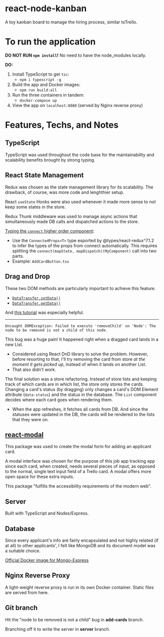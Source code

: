 # react-node-kanban
A toy ​kanban board​ to manage the hiring process, similar to ​Trello.

# To run the application
**DO NOT RUN `npm install`!** No need to have the node_modules locally.

**DO:**

1. Install TypeScript to get `tsc`:
    - `npm i typescript -g`
2. Build the app and Docker images:
    - `npm run build:all`
3. Run the three containers in tandem:
    - `docker-compose up`
4. View the app on `localhost:8080` (served by Nginx reverse proxy)


# Features, Techs, and Notes
## TypeScript
TypeScript was used throughout the code base for the maintainability and scalability benefits brought by strong typing.

## React State Management
Redux was chosen as the state management library for its scalability. The drawback, of course, was more code and lenghthier setup. 

React `useState` Hooks were also used whenever it made more sense to _not_ keep some states in the store.

Redux Thunk middleware was used to manage async actions that simultaneously made DB calls and dispatched actions to the store.

[Typing the `connect` higher order component](https://redux.js.org/recipes/usage-with-typescript#typing-the-connect-higher-order-component):
- Use the `ConnectedProps<T>` type exported by @types/react-redux^7.1.2 to infer the types of the props from connect automatically. This requires splitting the `connect(mapState, mapDispatch)(MyComponent)` call into two parts.
- Example: `AddCardButton.tsx`

## Drag and Drop
These two DOM methods are particularly important to achieve this feature.
- [`DataTransfer.setData()`](https://developer.mozilla.org/en-US/docs/Web/API/DataTransfer/setData)
- [`DataTransfer.getData()`](https://developer.mozilla.org/en-US/docs/Web/API/DataTransfer/getData)

And [this tutorial](https://www.youtube.com/watch?v=-MfTv5VRM0A&t=5s) was especially helpful.

---

```
Uncaught DOMException: Failed to execute 'removeChild' on 'Node': The node to be removed is not a child of this node.
```
This bug was a huge pain! It happened right when a dragged card lands in a new List. 

- Considered using React DnD library to solve the problem. However, before resorting to that, I'll try removing the card from store _at the moment it gets picked up_, instead of when it lands on another List.
- That also didn't work.

The final solution was a store refactoring. Instead of store lists and keeping track of which cards are in which list, the store only stores the cards. Changing a card's status (by dragging) only changes a card's DOM Element attribute (`data-status`) and the status in the database. The `List` component decides where each card goes when rendering them.
- When the app refreshes, it fetches all cards from DB. And since the statuses were updated in the DB, the cards will be rendered to the lists that they were on.

## [react-modal](http://reactcommunity.org/react-modal/)
This package was used to create the modal form for adding an applicant card. 

A modal interface was chosen for the purpose of this job app tracking app since each card, when created, needs several pieces of input, as opposed to the normal, single text input field of a Trello card. A modal offers more open space for these extra inputs.

This package "fulfills the accessibility requirements of the modern web".

## Server
Built with TypeScript and Nodes/Express.

## Database
Since every applicant's info are fairly encapsulated and not highly related (if at all) to other applicants', I felt like MongoDB and its document model was a suitable choice.

[Official Docker image for Mongo-Express](https://hub.docker.com/_/mongo-express)

## Nginx Reverse Proxy
A light-weight reverse proxy is run in its own Docker container. Static files are served from here. 

## Git branch
Hit the "node to be removed is not a child" bug in **add-cards** branch.

Branching off it to write the server in **server** branch.